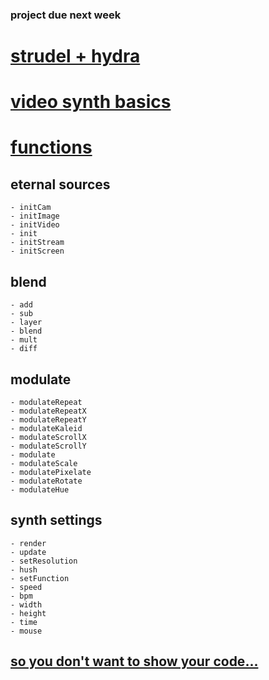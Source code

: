 ### project due next week

# [strudel + hydra](https://strudel.cc/learn/hydra/)

# [video synth basics](https://hydra.ojack.xyz/docs/docs/learning/video-synth-basics/)
# [functions](https://hydra.ojack.xyz/functions)

## eternal sources
	- initCam
	- initImage
	- initVideo
	- init
	- initStream
	- initScreen
	
## blend
	- add
	- sub
	- layer
	- blend
	- mult
	- diff
	
## modulate
	- modulateRepeat
	- modulateRepeatX
	- modulateRepeatY
	- modulateKaleid
	- modulateScrollX
	- modulateScrollY
	- modulate
	- modulateScale
	- modulatePixelate
	- modulateRotate
	- modulateHue
	
## synth settings
	- render
	- update
	- setResolution
	- hush
	- setFunction
	- speed
	- bpm
	- width
	- height
	- time
	- mouse

## [so you don't want to show your code...](https://www.youtube.com/watch?v=b9VS7Q86T-Y&list=PL82ekYXUXbcSDipIPs6Df1YpG6s68WJRu&index=13&t=2s)